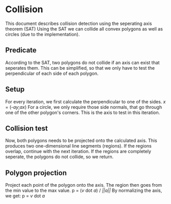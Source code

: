 Collision
=========

This document describes collision detection using the seperating axis theorem (SAT)
Using the SAT we can collide all convex polygons as well as circles (due to the implementation).

Predicate
---------

According to the SAT, two polygons do not collide if an axis can exist that seperates them.
This can be simplified, so that we only have to test the perpendicular of each side of
each polygon.

Setup
-----

For every iteration, we first calculate the perpendicular to one of the sides.
_x_ = (-_ay_;_ax_)
For a circle, we only require those side normals, that go through one of the
other polygon's corners.
This is the axis to test in this iteration.

Collision test
--------------

Now, both polygons needs to be projected onto the calculated axis.
This produces two one-dimensional line segments (regions).
If the regions overlap, continue with the next iteration.
If the regions are completely seperate, the polygons do not collide,
so we return.

Polygon projection
------------------

Project each point of the polygon onto the axis.
The region then goes from the min value to the max value.
p = (_v_ dot _a_) / _||a||_
By normalizing the axis, we get:
p = _v_ dot _a_